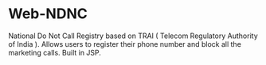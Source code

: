 Web-NDNC
========

National Do Not Call Registry based on TRAI ( Telecom Regulatory Authority of India ). Allows users to register their phone number and block all the marketing calls. Built in JSP.